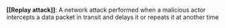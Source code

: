 **[[Replay attack]]**: A network attack performed when a malicious actor intercepts a data packet in transit and delays it or repeats it at another time